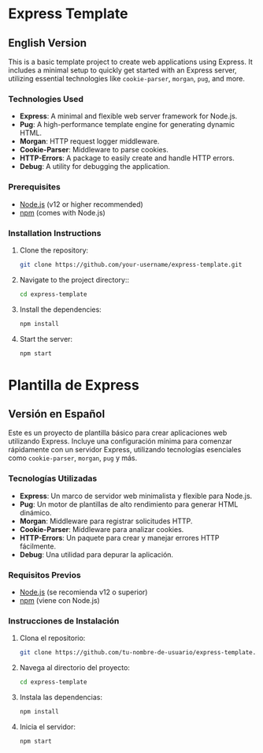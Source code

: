 # Express Template

## English Version

This is a basic template project to create web applications using Express. It includes a minimal setup to quickly get started with an Express server, utilizing essential technologies like `cookie-parser`, `morgan`, `pug`, and more.

### Technologies Used

- **Express**: A minimal and flexible web server framework for Node.js.
- **Pug**: A high-performance template engine for generating dynamic HTML.
- **Morgan**: HTTP request logger middleware.
- **Cookie-Parser**: Middleware to parse cookies.
- **HTTP-Errors**: A package to easily create and handle HTTP errors.
- **Debug**: A utility for debugging the application.

### Prerequisites

- [Node.js](https://nodejs.org/) (v12 or higher recommended)
- [npm](https://www.npmjs.com/) (comes with Node.js)

### Installation Instructions

1. Clone the repository:
   ```bash
   git clone https://github.com/your-username/express-template.git

2. Navigate to the project directory::
   ```bash
   cd express-template

   
3. Install the dependencies:
   ```bash
   npm install

4. Start the server:
   ```bash
   npm start


# Plantilla de Express

## Versión en Español

Este es un proyecto de plantilla básico para crear aplicaciones web utilizando Express. Incluye una configuración mínima para comenzar rápidamente con un servidor Express, utilizando tecnologías esenciales como `cookie-parser`, `morgan`, `pug` y más.

### Tecnologías Utilizadas

- **Express**: Un marco de servidor web minimalista y flexible para Node.js.
- **Pug**: Un motor de plantillas de alto rendimiento para generar HTML dinámico.
- **Morgan**: Middleware para registrar solicitudes HTTP.
- **Cookie-Parser**: Middleware para analizar cookies.
- **HTTP-Errors**: Un paquete para crear y manejar errores HTTP fácilmente.
- **Debug**: Una utilidad para depurar la aplicación.

### Requisitos Previos

- [Node.js](https://nodejs.org/) (se recomienda v12 o superior)
- [npm](https://www.npmjs.com/) (viene con Node.js)

### Instrucciones de Instalación

1. Clona el repositorio:
   ```bash
   git clone https://github.com/tu-nombre-de-usuario/express-template.git

2. Navega al directorio del proyecto:
   ```bash
   cd express-template
   
3. Instala las dependencias:
   ```bash
   npm install

4. Inicia el servidor:
   ```bash
   npm start